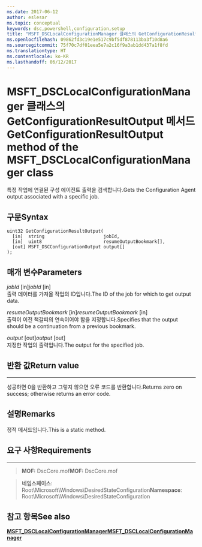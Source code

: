 ```yaml
---
ms.date: 2017-06-12
author: eslesar
ms.topic: conceptual
keywords: dsc,powershell,configuration,setup
title: "MSFT_DSCLocalConfigurationManager 클래스의 GetConfigurationResultOutput 메서드"
ms.openlocfilehash: 09862fd3c19e1e517c9bf5df878113ba3f10d8a6
ms.sourcegitcommit: 75f70c7df01eea5e7a2c16f9a3ab1dd437a1f8fd
ms.translationtype: HT
ms.contentlocale: ko-KR
ms.lasthandoff: 06/12/2017
---
```

# <a name="getconfigurationresultoutput-method-of-the-msftdsclocalconfigurationmanager-class"></a><span data-ttu-id="e9d7b-103">MSFT_DSCLocalConfigurationManager 클래스의 GetConfigurationResultOutput 메서드</span><span class="sxs-lookup"><span data-stu-id="e9d7b-103">GetConfigurationResultOutput method of the MSFT_DSCLocalConfigurationManager class</span></span>

<span data-ttu-id="e9d7b-104">특정 작업에 연결된 구성 에이전트 출력을 검색합니다.</span><span class="sxs-lookup"><span data-stu-id="e9d7b-104">Gets the Configuration Agent output associated with a specific job.</span></span>

<a name="syntax"></a><span data-ttu-id="e9d7b-105">구문</span><span class="sxs-lookup"><span data-stu-id="e9d7b-105">Syntax</span></span>
------

```mof
uint32 GetConfigurationResultOutput(
  [in]  string                      jobId,
  [in]  uint8                       resumeOutputBookmark[],
  [out] MSFT_DSCConfigurationOutput output[]
);
```

<a name="parameters"></a><span data-ttu-id="e9d7b-106">매개 변수</span><span class="sxs-lookup"><span data-stu-id="e9d7b-106">Parameters</span></span>
----------

<span data-ttu-id="e9d7b-107">*jobId* \[in\]</span><span class="sxs-lookup"><span data-stu-id="e9d7b-107">*jobId* \[in\]</span></span>  
<span data-ttu-id="e9d7b-108">출력 데이터를 가져올 작업의 ID입니다.</span><span class="sxs-lookup"><span data-stu-id="e9d7b-108">The ID of the job for which to get output data.</span></span>

<span data-ttu-id="e9d7b-109">*resumeOutputBookmark* \[in\]</span><span class="sxs-lookup"><span data-stu-id="e9d7b-109">*resumeOutputBookmark* \[in\]</span></span>  
<span data-ttu-id="e9d7b-110">출력이 이전 책갈피의 연속이어야 함을 지정합니다.</span><span class="sxs-lookup"><span data-stu-id="e9d7b-110">Specifies that the output should be a continuation from a previous bookmark.</span></span>

<span data-ttu-id="e9d7b-111">*output* \[out\]</span><span class="sxs-lookup"><span data-stu-id="e9d7b-111">*output* \[out\]</span></span>  
<span data-ttu-id="e9d7b-112">지정한 작업의 출력입니다.</span><span class="sxs-lookup"><span data-stu-id="e9d7b-112">The output for the specified job.</span></span>

## <a name="return-value"></a><span data-ttu-id="e9d7b-113">반환 값</span><span class="sxs-lookup"><span data-stu-id="e9d7b-113">Return value</span></span>
------------

<span data-ttu-id="e9d7b-114">성공하면 0을 반환하고 그렇지 않으면 오류 코드를 반환합니다.</span><span class="sxs-lookup"><span data-stu-id="e9d7b-114">Returns zero on success; otherwise returns an error code.</span></span>

## <a name="remarks"></a><span data-ttu-id="e9d7b-115">설명</span><span class="sxs-lookup"><span data-stu-id="e9d7b-115">Remarks</span></span>

<span data-ttu-id="e9d7b-116">정적 메서드입니다.</span><span class="sxs-lookup"><span data-stu-id="e9d7b-116">This is a static method.</span></span>

## <a name="requirements"></a><span data-ttu-id="e9d7b-117">요구 사항</span><span class="sxs-lookup"><span data-stu-id="e9d7b-117">Requirements</span></span>
------------
><span data-ttu-id="e9d7b-118">**MOF:** DscCore.mof</span><span class="sxs-lookup"><span data-stu-id="e9d7b-118">**MOF:** DscCore.mof</span></span>

><span data-ttu-id="e9d7b-119">**네임스페이스**: Root\Microsoft\Windows\DesiredStateConfiguration</span><span class="sxs-lookup"><span data-stu-id="e9d7b-119">**Namespace**: Root\Microsoft\Windows\DesiredStateConfiguration</span></span>


## <a name="see-also"></a><span data-ttu-id="e9d7b-120">참고 항목</span><span class="sxs-lookup"><span data-stu-id="e9d7b-120">See also</span></span>


[<span data-ttu-id="e9d7b-121">**MSFT_DSCLocalConfigurationManager**</span><span class="sxs-lookup"><span data-stu-id="e9d7b-121">**MSFT_DSCLocalConfigurationManager**</span></span>](msft-dsclocalconfigurationmanager.md)

 

 



